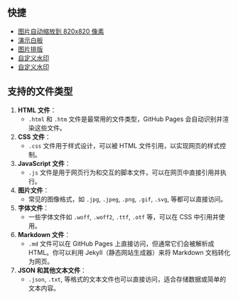 ## 快捷
- [图片自动缩放到 820x820 像素](https://www.liyansheng.top/cdn/ImageResizer)
- [演示白板](https://www.liyansheng.top/cdn/demo)
- [图片排版](https://www.liyansheng.top/cdn/picture_layout)
- [自定义水印](https://www.liyansheng.top/cdn/watermark.js)
- [自定义水印](https://www.liyansheng.top/cdn/ProductDetailsPage)

## 支持的文件类型

1. **HTML 文件**：
   - `.html` 和 `.htm` 文件是最常用的文件类型，GitHub Pages 会自动识别并渲染这些文件。
2. **CSS 文件**：
   - `.css` 文件用于样式设计，可以被 HTML 文件引用，以实现网页的样式控制。
3. **JavaScript 文件**：
   - `.js` 文件是用于网页行为和交互的脚本文件，可以在网页中直接引用并执行。
4. **图片文件**：
   - 常见的图像格式，如 `.jpg`, `.jpeg`, `.png`, `.gif`, `.svg`, 等都可以直接访问。
5. **字体文件**：
   - 一些字体文件如 `.woff`, `.woff2`, `.ttf`, `.otf` 等，可以在 CSS 中引用并使用。
6. **Markdown 文件**：
   - `.md` 文件可以在 GitHub Pages 上直接访问，但通常它们会被解析成 HTML。你可以利用 Jekyll（静态网站生成器）来将 Markdown 文档转化为网页。
7. **JSON 和其他文本文件**：
   - `.json`, `.txt`, 等格式的文本文件也可以直接访问，适合存储数据或简单的文本内容。
